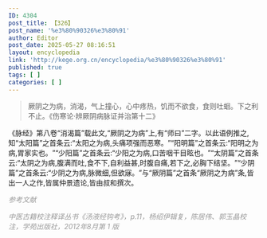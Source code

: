 ```yaml
---
ID: 4304
post_title: 【326】
post_name: '%e3%80%90326%e3%80%91'
author: Editor
post_date: 2025-05-27 08:16:51
layout: encyclopedia
link: 'http://kege.org.cn/encyclopedia/%e3%80%90326%e3%80%91'
published: true
tags: [ ]
categories: [ ]
---
```

<blockquote>厥阴之为病，消渴，气上撞心，心中疼热，饥而不欲食，食则吐蛔。下之利不止。《伤寒论·辨厥阴病脉证并治第十二》</blockquote>
《脉经》第八卷“消渴篇”载此文,“厥阴之为病”上,有“师曰”二字。以此语例推之,知“太阳篇”之首条云:“太阳之为病,头痛项强而恶寒。​”​“阳明篇”之首条云:“阳明之为病,胃家实也。​”​“少阳篇”之首条云:“少阳之为病,口苦咽干目眩也。​”​“太阴篇”之首条云:“太阴之为病,腹满而吐,食不下,自利益甚,时腹自痛,若下之,必胸下结坚。​”​“少阴篇”之首条云:“少阴之为病,脉微细,但欲寐。​”与“厥阴篇”之首条“厥阴之为病”条,皆出一人之作,皆属仲景遗论,皆由叔和撰次。

<span style="color: #999999;"><em>参考文献</em></span>

<span style="color: #999999;"><em>中医古籍校注释译丛书《汤液经钩考》，p.11，杨绍伊辑复，陈居伟、郭玉晶校注，学苑出版社，2012年8月第 1 版</em></span>

&nbsp;